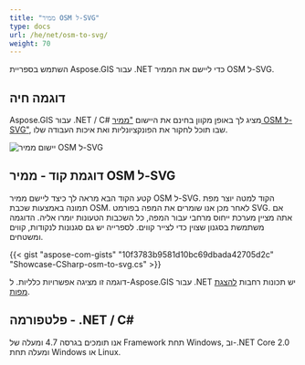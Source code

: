 ```yaml
---
title: "ממיר OSM ל-SVG"
type: docs
url: /he/net/osm-to-svg/
weight: 70
---
```


השתמש בספריית Aspose.GIS עבור .NET כדי ליישם את הממיר OSM ל-SVG.

## **דוגמה חיה**

Aspose.GIS עבור .NET / C# מציג לך באופן מקוון בחינם את היישום ["ממיר OSM ל-SVG"](https://products.aspose.app/gis/viewer/osm-to-svg), שבו תוכל לחקור את הפונקציונליות ואת איכות העבודה שלו.

![יישום ממיר OSM ל-SVG](viewer.png)

## **דוגמת קוד - ממיר OSM ל-SVG**

קטע הקוד הבא מראה לך כיצד ליישם ממיר OSM ל-SVG. הקוד למטה יוצר מפת תמונה באמצעות שכבת OSM. לאחר מכן אנו שומרים את המפה בפורמט SVG. אם אתה מציין מערכת ייחוס מרחבי עבור המפה, כל השכבות הטעונות יומרו אליה.
הדוגמה משתמשת בסגנון שצוין כדי לצייר קווים. לספרייה יש גם סגנונות לנקודות, קווים ומשטחים.

{{< gist "aspose-com-gists" "10f3783b9581d10bc69dbada42705d2c" "Showcase-CSharp-osm-to-svg.cs" >}}

דוגמה זו מציגה אפשרויות כלליות. ל-Aspose.GIS עבור .NET יש תכונות רחבות [להצגת מפות](https://docs.aspose.com/gis/net/map-rendering/).

## **פלטפורמה - ‎.NET / C#‎**

אנו תומכים בגרסה 4.7 ומעלה של Framework תחת Windows, וב-.NET Core 2.0 ומעלה תחת Windows או Linux.
